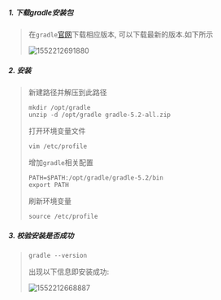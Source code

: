 ##### 1. 下载gradle安装包

> 在`gradle`[官网](https://gradle.org/releases/)下载相应版本, 可以下载最新的版本.如下所示
>
> ![1552212691880](C:\Users\su\AppData\Roaming\Typora\typora-user-images\1552212691880.png)

##### 2. 安装

> 新建路径并解压到此路径
>
> ```
> mkdir /opt/gradle
> unzip -d /opt/gradle gradle-5.2-all.zip
> ```
>
> 打开环境变量文件
>
> ```
> vim /etc/profile
> ```
>
> 增加`gradle`相关配置
>
> ```
> PATH=$PATH:/opt/gradle/gradle-5.2/bin
> export PATH
> ```
>
> 刷新环境变量
>
> ```
> source /etc/profile
> ```

##### 3. 校验安装是否成功

> ```
> gradle --version
> ```
>
> 出现以下信息即安装成功:
>
> ![1552212668887](C:\Users\su\AppData\Roaming\Typora\typora-user-images\1552212668887.png)